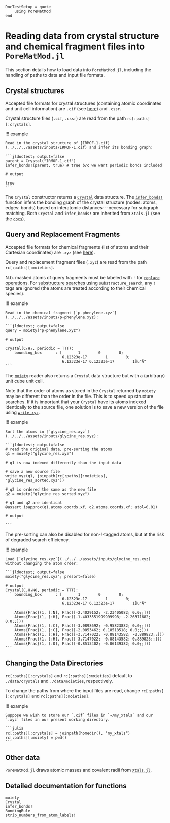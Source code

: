 ```@meta
DocTestSetup = quote
    using PoreMatMod
end
```

# Reading data from crystal structure and chemical fragment files into `PoreMatMod.jl`

This section details how to load data into `PoreMatMod.jl`, including the handling of paths to data and input file formats.

## Crystal structures

Accepted file formats for crystal structures (containing atomic coordinates and unit cell information) are `.cif` (see [here](https://en.wikipedia.org/wiki/Crystallographic_Information_File)) and `.cssr`.

Crystal structure files (`.cif`, `.cssr`) are read from the path `rc[:paths][:crystals]`.

!!! example
    
    Read in the crystal structure of [IRMOF-1.cif](../../../assets/inputs/IRMOF-1.cif) and infer its bonding graph:
    
    ```jldoctest; output=false
    parent = Crystal("IRMOF-1.cif")
    infer_bonds!(parent, true) # true b/c we want periodic bonds included
    
    # output
    
    true
    ```

The `Crystal` constructor returns a [`Crystal`](@ref) data structure.
The [`infer_bonds!`](@ref) function infers the bonding graph of the crystal structure (nodes: atoms, edges: bonds) based on interatomic distances---necessary for subgraph matching.
Both `Crystal` and `infer_bonds!` are inherited from `Xtals.jl` (see the [`docs`](https://simonensemble.github.io/Xtals.jl/dev/crystal/#Xtals.Crystal)).

## Query and Replacement Fragments

Accepted file formats for chemical fragments (list of atoms and their Cartesian coordinates) are `.xyz` (see [here](https://en.wikipedia.org/wiki/XYZ_file_format)).

Query and replacement fragment files (`.xyz`) are read from the path `rc[:paths][:moieties]`.

N.b. masked atoms of query fragments must be labeled with `!` for [`replace` operations](../../replace). For [substructure searches](../../find) using `substructure_search`, any `!` tags are ignored (the atoms are treated according to their chemical species).

!!! example
    
    Read in the chemical fragment [`p-phenylene.xyz`](../../../assets/inputs/p-phenylene.xyz):
    
    ```jldoctest; output=false
    query = moiety("p-phenylene.xyz")

    # output

    Crystal(C₆H₄, periodic = TTT):
        bounding_box      : [       1        0        0;
                             6.12323e-17        1        0;
                             6.12323e-17 6.12323e-17        1]u"Å"
    ```

The [`moiety`](@ref) reader also returns a `Crystal` data structure but with a (arbitrary) unit cube unit cell.

Note that the order of atoms as stored in the `Crystal` returned by `moiety` may be different than the order in the file.
This is to speed up structure searches.
If it is important that your `Crystal` have its atoms indexed identically to the source file, one solution is to save a new version of the file using [`write_xyz`](@ref).

!!! example

    Sort the atoms in [`glycine_res.xyz`](../../../assets/inputs/glycine_res.xyz):

    ```jldoctest; output=false
    # read the original data, pre-sorting the atoms
    q1 = moiety("glycine_res.xyz")

    # q1 is now indexed differently than the input data

    # save a new source file
    write_xyz(q1, joinpath(rc[:paths][:moieties], "glycine_res_sorted.xyz"))

    # q2 is ordered the same as the new file
    q2 = moiety("glycine_res_sorted.xyz")

    # q1 and q2 are identical
    @assert isapprox(q1.atoms.coords.xf, q2.atoms.coords.xf; atol=0.01)

    # output
    
    ```

The pre-sorting can also be disabled for non-!-tagged atoms, but at the risk of degraded search efficiency.

!!! example

    Load [`glycine_res.xyz`](../../../assets/inputs/glycine_res.xyz) without changing the atom order:

    ```jldoctest; output=false
    moiety("glycine_res.xyz"; presort=false)

    # output
    Crystal(C₂H₃NO, periodic = TTT):
        bounding_box      : [       1        0        0;
                             6.12323e-17        1        0;
                             6.12323e-17 6.12323e-17        1]u"Å"

        Atoms{Frac}(1, [:N], Frac([-2.4029152; -2.23405082; 0.0;;]))
        Atoms{Frac}(1, [:H], Frac([-1.4033551999999998; -2.26371682; 0.0;;]))
        Atoms{Frac}(1, [:C], Frac([-3.0898692; -0.95823882; 0.0;;]))
        Atoms{Frac}(1, [:C], Frac([-2.0853462; 0.18518518; 0.0;;]))
        Atoms{Frac}(1, [:H], Frac([-3.7147022; -0.88143582; -0.889823;;]))
        Atoms{Frac}(1, [:H], Frac([-3.7147022; -0.88143582; 0.889823;;]))
        Atoms{Frac}(1, [:O], Frac([-0.8513402; -0.06139382; 0.0;;]))
    ```

## Changing the Data Directories

`rc[:paths][:crystals]` and `rc[:paths][:moieties]` default to `./data/crystals` and `./data/moieties`, respectively.

To change the paths from where the input files are read, change `rc[:paths][:crystals]` and `rc[:paths][:moieties]`.

!!! example
    
    Suppose we wish to store our `.cif` files in `~/my_xtals` and our `.xyz` files in our present working directory.
    
    ```julia
    rc[:paths][:crystals] = joinpath(homedir(), "my_xtals")
    rc[:paths][:moiety] = pwd()
    ```

## Other data

`PoreMatMod.jl` draws atomic masses and covalent radii from [`Xtals.jl`](https://github.com/SimonEnsemble/Xtals.jl/).

## Detailed documentation for functions

```@docs
moiety
Crystal
infer_bonds!
BondingRule
strip_numbers_from_atom_labels!
```
